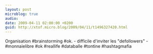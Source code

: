 ```yaml
---
layout: post
microblog: true
audio: 
date: 2009-04-11 02:00:00 +0200
guid: http://xtof.micro.blog/2009/04/11/t1496327420.html
---
```

Organisation #brainstorming #ok. - difficile d'inviter les  "defollowers" - #monnaielibre #ok #reallife #databalle #tontine  #hashtagmafia

